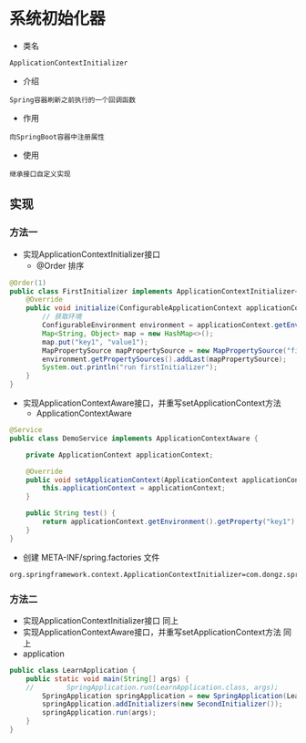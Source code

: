 # 系统初始化器
-   类名
```
ApplicationContextInitializer
```
-   介绍
```
Spring容器刷新之前执行的一个回调函数
```
-   作用
```
向SpringBoot容器中注册属性
```
-   使用
```
继承接口自定义实现
```

## 实现
### 方法一
-   实现ApplicationContextInitializer接口
    -   @Order 排序
```java
@Order(1)
public class FirstInitializer implements ApplicationContextInitializer<ConfigurableApplicationContext> {
    @Override
    public void initialize(ConfigurableApplicationContext applicationContext) {
        // 获取环境
        ConfigurableEnvironment environment = applicationContext.getEnvironment();
        Map<String, Object> map = new HashMap<>();
        map.put("key1", "value1");
        MapPropertySource mapPropertySource = new MapPropertySource("firstInitializer", map);
        environment.getPropertySources().addLast(mapPropertySource);
        System.out.println("run firstInitializer");
    }
}

```
-   实现ApplicationContextAware接口，并重写setApplicationContext方法
    -   ApplicationContextAware
```java
@Service
public class DemoService implements ApplicationContextAware {

    private ApplicationContext applicationContext;

    @Override
    public void setApplicationContext(ApplicationContext applicationContext) throws BeansException {
        this.applicationContext = applicationContext;
    }

    public String test() {
        return applicationContext.getEnvironment().getProperty("key1");
    }
}
```
-   创建 META-INF/spring.factories 文件
```properties
org.springframework.context.ApplicationContextInitializer=com.dongz.springboot.learn.initializer.FirstInitializer
```

### 方法二
-   实现ApplicationContextInitializer接口
    同上
-   实现ApplicationContextAware接口，并重写setApplicationContext方法
    同上
-   application
```java
public class LearnApplication {
    public static void main(String[] args) {
    //        SpringApplication.run(LearnApplication.class, args);
        SpringApplication springApplication = new SpringApplication(LearnApplication.class);
        springApplication.addInitializers(new SecondInitializer());
        springApplication.run(args);
    }     
}
```